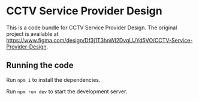 
  # CCTV Service Provider Design

  This is a code bundle for CCTV Service Provider Design. The original project is available at https://www.figma.com/design/Df3j1T3hnWl2DvqLUYd5VO/CCTV-Service-Provider-Design.

  ## Running the code

  Run `npm i` to install the dependencies.

  Run `npm run dev` to start the development server.
  
